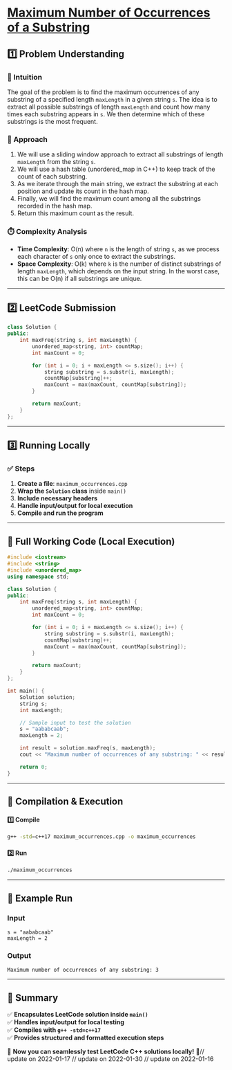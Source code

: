 # **[Maximum Number of Occurrences of a Substring](https://leetcode.com/problems/maximum-number-of-occurrences-of-a-substring/description/)**  

## **1️⃣ Problem Understanding**  
### **📌 Intuition**  
The goal of the problem is to find the maximum occurrences of any substring of a specified length `maxLength` in a given string `s`. The idea is to extract all possible substrings of length `maxLength` and count how many times each substring appears in `s`. We then determine which of these substrings is the most frequent.

### **🚀 Approach**  
1. We will use a sliding window approach to extract all substrings of length `maxLength` from the string `s`.
2. We will use a hash table (unordered_map in C++) to keep track of the count of each substring.
3. As we iterate through the main string, we extract the substring at each position and update its count in the hash map.
4. Finally, we will find the maximum count among all the substrings recorded in the hash map.
5. Return this maximum count as the result.

### **⏱️ Complexity Analysis**  
- **Time Complexity**: O(n) where `n` is the length of string `s`, as we process each character of `s` only once to extract the substrings.
- **Space Complexity**: O(k) where `k` is the number of distinct substrings of length `maxLength`, which depends on the input string. In the worst case, this can be O(n) if all substrings are unique.

---  

## **2️⃣ LeetCode Submission**  
```cpp
class Solution {
public:
    int maxFreq(string s, int maxLength) {
        unordered_map<string, int> countMap;
        int maxCount = 0;

        for (int i = 0; i + maxLength <= s.size(); i++) {
            string substring = s.substr(i, maxLength);
            countMap[substring]++;
            maxCount = max(maxCount, countMap[substring]);
        }

        return maxCount;
    }
};
```  

---  

## **3️⃣ Running Locally**  
### **✅ Steps**  
1. **Create a file**: `maximum_occurrences.cpp`  
2. **Wrap the `Solution` class** inside `main()`  
3. **Include necessary headers**  
4. **Handle input/output for local execution**  
5. **Compile and run the program**  

---  

## **📝 Full Working Code (Local Execution)**  
```cpp
#include <iostream>
#include <string>
#include <unordered_map>
using namespace std;

class Solution {
public:
    int maxFreq(string s, int maxLength) {
        unordered_map<string, int> countMap;
        int maxCount = 0;

        for (int i = 0; i + maxLength <= s.size(); i++) {
            string substring = s.substr(i, maxLength);
            countMap[substring]++;
            maxCount = max(maxCount, countMap[substring]);
        }

        return maxCount;
    }
};

int main() {
    Solution solution;
    string s;
    int maxLength;

    // Sample input to test the solution
    s = "aababcaab";
    maxLength = 2;

    int result = solution.maxFreq(s, maxLength);
    cout << "Maximum number of occurrences of any substring: " << result << endl;

    return 0;
}
```  

---  

## **🔧 Compilation & Execution**  
#### **1️⃣ Compile**  
```bash
g++ -std=c++17 maximum_occurrences.cpp -o maximum_occurrences
```  

#### **2️⃣ Run**  
```bash
./maximum_occurrences
```  

---  

## **🎯 Example Run**  
### **Input**  
```
s = "aababcaab"
maxLength = 2
```  
### **Output**  
```
Maximum number of occurrences of any substring: 3
```  

---  

## **📌 Summary**  
✅ **Encapsulates LeetCode solution inside `main()`**  
✅ **Handles input/output for local testing**  
✅ **Compiles with `g++ -std=c++17`**  
✅ **Provides structured and formatted execution steps**  

🚀 **Now you can seamlessly test LeetCode C++ solutions locally!** 🚀// update on 2022-01-17
// update on 2022-01-30
// update on 2022-01-16
